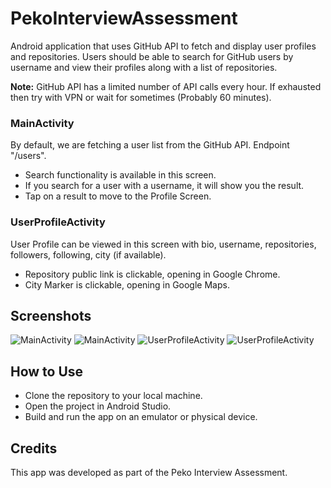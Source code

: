 # PekoInterviewAssessment

Android application that uses GitHub API to fetch and display user profiles and repositories. Users should be able to search for GitHub users by username and view their profiles along with a list of repositories.

**Note:** GitHub API has a limited number of API calls every hour. If exhausted then try with VPN or wait for sometimes (Probably 60 minutes).

### MainActivity

By default, we are fetching a user list from the GitHub API. Endpoint "/users".
- Search functionality is available in this screen.
- If you search for a user with a username, it will show you the result.
- Tap on a result to move to the Profile Screen.

### UserProfileActivity

User Profile can be viewed in this screen with bio, username, repositories, followers, following, city (if available).
- Repository public link is clickable, opening in Google Chrome.
- City Marker is clickable, opening in Google Maps.

## Screenshots
![MainActivity](screenshots/1.png)
![MainActivity](screenshots/2.png)
![UserProfileActivity](screenshots/3.png)
![UserProfileActivity](screenshots/4.png)

## How to Use

- Clone the repository to your local machine.
- Open the project in Android Studio.
- Build and run the app on an emulator or physical device.

## Credits

This app was developed as part of the Peko Interview Assessment.